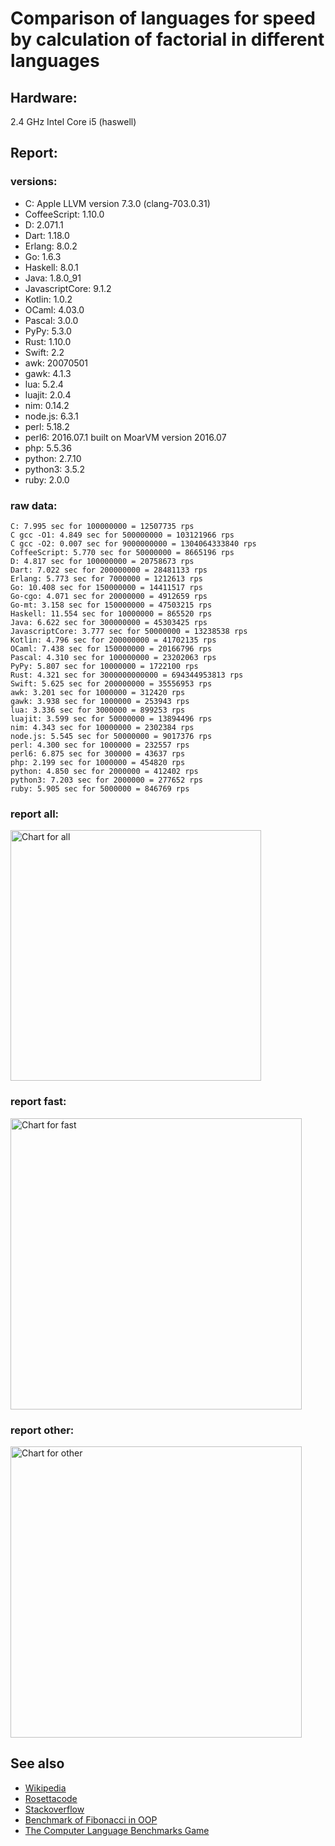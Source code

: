 Comparison of languages for speed by calculation of factorial in different languages
====================================================================================

Hardware:
---------
2.4 GHz Intel Core i5 (haswell)

Report:
-------
### versions:

  * C: Apple LLVM version 7.3.0 (clang-703.0.31)
  * CoffeeScript: 1.10.0
  * D: 2.071.1
  * Dart: 1.18.0
  * Erlang: 8.0.2
  * Go: 1.6.3
  * Haskell: 8.0.1
  * Java: 1.8.0_91
  * JavascriptCore: 9.1.2
  * Kotlin: 1.0.2
  * OCaml: 4.03.0
  * Pascal: 3.0.0
  * PyPy: 5.3.0
  * Rust: 1.10.0
  * Swift: 2.2
  * awk: 20070501
  * gawk: 4.1.3
  * lua: 5.2.4
  * luajit: 2.0.4
  * nim: 0.14.2
  * node.js: 6.3.1
  * perl: 5.18.2
  * perl6: 2016.07.1 built on MoarVM version 2016.07
  * php: 5.5.36
  * python: 2.7.10
  * python3: 3.5.2
  * ruby: 2.0.0


### raw data:

    C: 7.995 sec for 100000000 = 12507735 rps
    C gcc -O1: 4.849 sec for 500000000 = 103121966 rps
    C gcc -O2: 0.007 sec for 9000000000 = 1304064333840 rps
    CoffeeScript: 5.770 sec for 50000000 = 8665196 rps
    D: 4.817 sec for 100000000 = 20758673 rps
    Dart: 7.022 sec for 200000000 = 28481133 rps
    Erlang: 5.773 sec for 7000000 = 1212613 rps
    Go: 10.408 sec for 150000000 = 14411517 rps
    Go-cgo: 4.071 sec for 20000000 = 4912659 rps
    Go-mt: 3.158 sec for 150000000 = 47503215 rps
    Haskell: 11.554 sec for 10000000 = 865520 rps
    Java: 6.622 sec for 300000000 = 45303425 rps
    JavascriptCore: 3.777 sec for 50000000 = 13238538 rps
    Kotlin: 4.796 sec for 200000000 = 41702135 rps
    OCaml: 7.438 sec for 150000000 = 20166796 rps
    Pascal: 4.310 sec for 100000000 = 23202063 rps
    PyPy: 5.807 sec for 10000000 = 1722100 rps
    Rust: 4.321 sec for 3000000000000 = 694344953813 rps
    Swift: 5.625 sec for 200000000 = 35556953 rps
    awk: 3.201 sec for 1000000 = 312420 rps
    gawk: 3.938 sec for 1000000 = 253943 rps
    lua: 3.336 sec for 3000000 = 899253 rps
    luajit: 3.599 sec for 50000000 = 13894496 rps
    nim: 4.343 sec for 10000000 = 2302384 rps
    node.js: 5.545 sec for 50000000 = 9017376 rps
    perl: 4.300 sec for 1000000 = 232557 rps
    perl6: 6.875 sec for 300000 = 43637 rps
    php: 2.199 sec for 1000000 = 454820 rps
    python: 4.850 sec for 2000000 = 412402 rps
    python3: 7.203 sec for 2000000 = 277652 rps
    ruby: 5.905 sec for 5000000 = 846769 rps


### report all:

<img alt="Chart for all" width="401" src="https://chart.googleapis.com/chart?cht=bhs&chs=602x498&chd=t%3A103121965%2C47503215%2C45303424%2C41702135%2C35556953%2C28481133%2C23202062%2C20758672%2C20166795%2C14411516%2C13894495%2C13238537%2C12507734%2C9017375%2C8665196%2C4912658%2C2302383%2C1722100%2C1212612%2C899252%2C865520%2C846768%2C454820%2C412402%2C312420%2C277652%2C253942%2C232556&chco=4d89f9&chbh=12&chds=0,103121965.958408&chxt=x,y,r&chxl=1%3A%7Cperl%7Cgawk%7Cpython3%7Cawk%7Cpython%7Cphp%7Cruby%7CHaskell%7Clua%7CErlang%7CPyPy%7Cnim%7CGo-cgo%7CCoffeeScript%7Cnode.js%7CC%7CJavascriptCore%7Cluajit%7CGo%7COCaml%7CD%7CPascal%7CDart%7CSwift%7CKotlin%7CJava%7CGo-mt%7CC%20gcc%20-O1%7C2%3A%7C232556%20rps%7C253942%20rps%7C277652%20rps%7C312420%20rps%7C412402%20rps%7C454820%20rps%7C846768%20rps%7C865520%20rps%7C899252%20rps%7C1212612%20rps%7C1722100%20rps%7C2302383%20rps%7C4912658%20rps%7C8665196%20rps%7C9017375%20rps%7C12507734%20rps%7C13238537%20rps%7C13894495%20rps%7C14411516%20rps%7C20166795%20rps%7C20758672%20rps%7C23202062%20rps%7C28481133%20rps%7C35556953%20rps%7C41702135%20rps%7C45303424%20rps%7C47503215%20rps%7C103121965%20rps%7C0%3A%7C0%20%25%7C10%20%25%7C20%20%25%7C30%20%25%7C40%20%25%7C50%20%25%7C60%20%25%7C70%20%25%7C80%20%25%7C90%20%25%7C100%20%25">

### report fast:

<img alt="Chart for fast" width="466" src="https://chart.googleapis.com/chart?cht=bhs&chs=700x311&chd=t%3A103121965%2C47503215%2C45303424%2C41702135%2C35556953%2C28481133%2C23202062%2C20758672%2C20166795%2C14411516%2C13894495%2C13238537%2C12507734%2C9017375%2C8665196%2C4912658%2C2302383&chco=4d89f9&chbh=12&chds=0,103121965.958408&chxt=x,y,r&chxl=1%3A%7Cnim%7CGo-cgo%7CCoffeeScript%7Cnode.js%7CC%7CJavascriptCore%7Cluajit%7CGo%7COCaml%7CD%7CPascal%7CDart%7CSwift%7CKotlin%7CJava%7CGo-mt%7CC%20gcc%20-O1%7C2%3A%7C2302383%20rps%7C4912658%20rps%7C8665196%20rps%7C9017375%20rps%7C12507734%20rps%7C13238537%20rps%7C13894495%20rps%7C14411516%20rps%7C20166795%20rps%7C20758672%20rps%7C23202062%20rps%7C28481133%20rps%7C35556953%20rps%7C41702135%20rps%7C45303424%20rps%7C47503215%20rps%7C103121965%20rps%7C0%3A%7C0%20%25%7C10%20%25%7C20%20%25%7C30%20%25%7C40%20%25%7C50%20%25%7C60%20%25%7C70%20%25%7C80%20%25%7C90%20%25%7C100%20%25">

### report other:

<img alt="Chart for other" width="466" src="https://chart.googleapis.com/chart?cht=bhs&chs=700x209&chd=t%3A1722100%2C1212612%2C899252%2C865520%2C846768%2C454820%2C412402%2C312420%2C277652%2C253942%2C232556&chco=4d89f9&chbh=12&chds=0,1722100.24107853&chxt=x,y,r&chxl=1%3A%7Cperl%7Cgawk%7Cpython3%7Cawk%7Cpython%7Cphp%7Cruby%7CHaskell%7Clua%7CErlang%7CPyPy%7C2%3A%7C232556%20rps%7C253942%20rps%7C277652%20rps%7C312420%20rps%7C412402%20rps%7C454820%20rps%7C846768%20rps%7C865520%20rps%7C899252%20rps%7C1212612%20rps%7C1722100%20rps%7C0%3A%7C0%20%25%7C10%20%25%7C20%20%25%7C30%20%25%7C40%20%25%7C50%20%25%7C60%20%25%7C70%20%25%7C80%20%25%7C90%20%25%7C100%20%25">



See also
--------

  * [Wikipedia](http://en.wikipedia.org/wiki/Factorial)
  * [Rosettacode](http://rosettacode.org/wiki/Factorial)
  * [Stackoverflow](http://stackoverflow.com/questions/23930/factorial-algorithms-in-different-languages)
  * [Benchmark of Fibonacci in OOP](https://github.com/Balancer/benchmarks-fib-obj)
  * [The Computer Language Benchmarks Game](http://benchmarksgame.alioth.debian.org)
